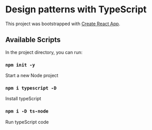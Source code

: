 # Design patterns with TypeScript

This project was bootstrapped with [Create React App](https://github.com/facebook/create-react-app).

## Available Scripts

In the project directory, you can run:

### `npm init -y`

Start a new Node project

### `npm i typescript -D`

Install typeScript

### `npm i -D ts-node`

Run typeScript code